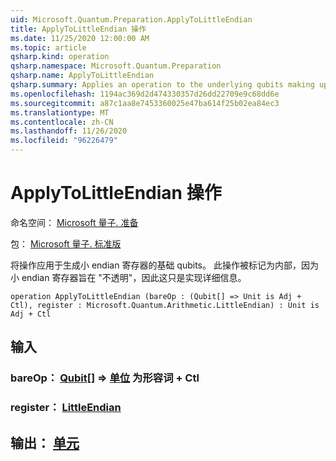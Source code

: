 ```yaml
---
uid: Microsoft.Quantum.Preparation.ApplyToLittleEndian
title: ApplyToLittleEndian 操作
ms.date: 11/25/2020 12:00:00 AM
ms.topic: article
qsharp.kind: operation
qsharp.namespace: Microsoft.Quantum.Preparation
qsharp.name: ApplyToLittleEndian
qsharp.summary: Applies an operation to the underlying qubits making up a little-endian register. This operation is marked as internal, as a little-endian register is intended to be "opaque," such that this is an implementation detail only.
ms.openlocfilehash: 1194ac369d2d474330357d26dd22709e9c68dd6e
ms.sourcegitcommit: a87c1aa8e7453360025e47ba614f25b02ea84ec3
ms.translationtype: MT
ms.contentlocale: zh-CN
ms.lasthandoff: 11/26/2020
ms.locfileid: "96226479"
---
```

# <a name="applytolittleendian-operation"></a>ApplyToLittleEndian 操作

命名空间： [Microsoft 量子. 准备](xref:Microsoft.Quantum.Preparation)

包： [Microsoft 量子. 标准版](https://nuget.org/packages/Microsoft.Quantum.Standard)


将操作应用于生成小 endian 寄存器的基础 qubits。 此操作被标记为内部，因为小 endian 寄存器旨在 "不透明"，因此这只是实现详细信息。

```qsharp
operation ApplyToLittleEndian (bareOp : (Qubit[] => Unit is Adj + Ctl), register : Microsoft.Quantum.Arithmetic.LittleEndian) : Unit is Adj + Ctl
```


## <a name="input"></a>输入

### <a name="bareop--qubit--unit--is-adj--ctl"></a>bareOp： [Qubit](xref:microsoft.quantum.lang-ref.qubit)[] => [单位](xref:microsoft.quantum.lang-ref.unit)  为形容词 + Ctl




### <a name="register--littleendian"></a>register： [LittleEndian](xref:Microsoft.Quantum.Arithmetic.LittleEndian)





## <a name="output--unit"></a>输出： [单元](xref:microsoft.quantum.lang-ref.unit)

